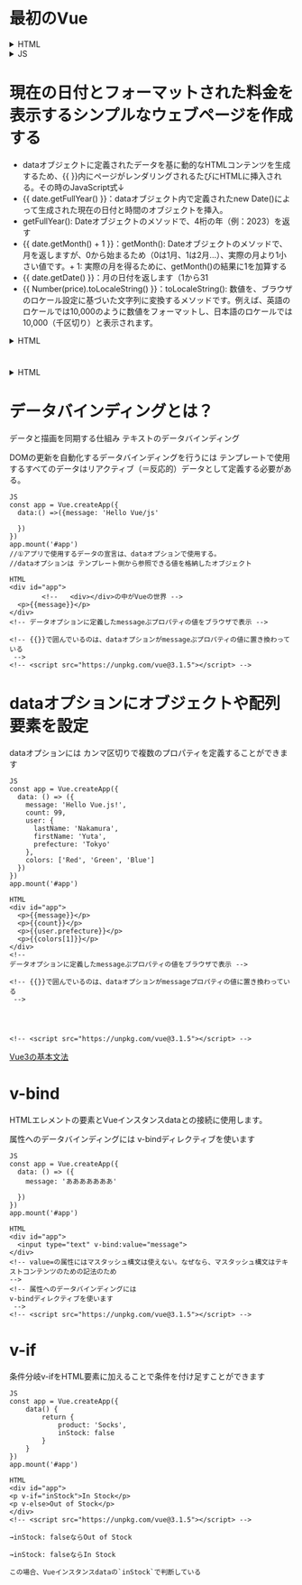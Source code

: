 # 最初のVue

<details>
  <summary>HTML</summary>
  
```

<html lang="ja">
CDNでVueの読み込み
 <script src="https://cdn.jsdelivr.net/npm/vue@2.5.17/dist/vue.js"></script>

<div id="app">
イベントハンドラ  
</div>

   <script>
      new Vue({
        el: '#app', //#appというIDを持つDOM要素に紐付け
        data: {
          //アプリケーションの状態を保持する変数が含まれている。
          message: ''
        },
      });
    </script>
  </body>
</html>

```

</details>
   

<details>
  <summary>JS</summary>
  
```
const app = Vue.createApp({//Vue.createAppはインスタンスを作り変数appに入れます。
//appはapplicationの略で vmはViewModelの略です
  
})
app.mount('#app')
// '#app'でVueインスタンスのmountメソッドを呼び出しています
// これで HTMLページ内でVue.jsの世界が適用されるのは
// id=”app”を指定した要素の中ですよという指定になります
// 指定されたHTMl要素がVUeが構築したDOM置き換えられる

```

</details>

# 現在の日付とフォーマットされた料金を表示するシンプルなウェブページを作成する
- dataオブジェクトに定義されたデータを基に動的なHTMLコンテンツを生成するため、{{ }}内にページがレンダリングされるたびにHTMLに挿入される。その時のJavaScript式↓
- {{ date.getFullYear() }}：dataオブジェクト内で定義されたnew Date()によって生成された現在の日付と時間のオブジェクトを挿入。
- getFullYear(): Dateオブジェクトのメソッドで、4桁の年（例：2023）を返す
- {{ date.getMonth() + 1 }}：getMonth(): Dateオブジェクトのメソッドで、月を返しますが、0から始まるため（0は1月、1は2月...）、実際の月より1小さい値です。+ 1: 実際の月を得るために、getMonth()の結果に1を加算する
- {{ date.getDate() }}：月の日付を返します（1から31
- {{ Number(price).toLocaleString() }}：toLocaleString(): 数値を、ブラウザのロケール設定に基づいた文字列に変換するメソッドです。例えば、英語のロケールでは10,000のように数値をフォーマットし、日本語のロケールでは10,000（千区切り）と表示されます。

<details>
  <summary>HTML</summary>
  
```<!DOCTYPE html>
<html lang="ja">
  <head>
    <meta charset="UTF-8" />
    <script src="https://cdn.jsdelivr.net/npm/vue@2.7.11/dist/vue.js"></script>
    <title>Document</title>
  </head>
  <body>
    <div id="app">
      本日は {{ date.getFullYear() }} 年 {{ date.getMonth() + 1 }} 月 {{
      date.getDate() }} 日です。<br />
      料金は {{ Number(price).toLocaleString() }} 円になります。
    </div>
    <script>
      new Vue({
        el: '#app',
        data: {
          date: new Date(), //現在の日付と時間のデータを保持するキー名
          price: 10000,
        },
      });
    </script>
  </body>
</html>

```

</details>

# 

<details>
  <summary>HTML</summary>
  
```
```

</details>



















# データバインディングとは？
データと描画を同期する仕組み
テキストのデータバインディング

DOMの更新を自動化するデータバインディングを行うには テンプレートで使用するすべてのデータはリアクティブ（＝反応的）データとして定義する必要がある。

```
JS
const app = Vue.createApp({
  data:() =>({message: 'Hello Vue/js'
    
  })
})
app.mount('#app')
//①アプリで使用するデータの宣言は、dataオプションで使用する。
//dataオプションは テンプレート側から参照できる値を格納したオブジェクト
```
```
HTML
<div id="app">
		<!--   <div></div>の中がVueの世界 -->
  <p>{{message}}</p>
</div>
<!-- データオプションに定義したmessageぷプロパティの値をブラウザで表示 -->

<!-- {{}}で囲んでいるのは、dataオプションがmessageぷプロパティの値に置き換わっている
 -->
<!-- <script src="https://unpkg.com/vue@3.1.5"></script> -->
```
# dataオプションにオブジェクトや配列要素を設定
dataオプションには カンマ区切りで複数のプロパティを定義することができます

```
JS
const app = Vue.createApp({
  data: () => ({
    message: 'Hello Vue.js!',
    count: 99,
    user: {
      lastName: 'Nakamura',
      firstName: 'Yuta',
      prefecture: 'Tokyo'
    },
    colors: ['Red', 'Green', 'Blue']
  })
})
app.mount('#app')
```
```
HTML
<div id="app">
  <p>{{message}}</p>
  <p>{{count}}</p>
  <p>{{user.prefecture}}</p>
  <p>{{colors[1]}}</p>
</div>
<!-- 
データオプションに定義したmessageぷプロパティの値をブラウザで表示 -->

<!-- {{}}で囲んでいるのは、dataオプションがmessageプロパティの値に置き換わっている
 -->




<!-- <script src="https://unpkg.com/vue@3.1.5"></script> -->
```
[Vue3の基本文法](https://qiita.com/takayuki-nakamura/items/86b763b2405384554017)

# v-bind
HTMLエレメントの要素とVueインスタンスdataとの接続に使用します。

属性へのデータバインディングには
v-bindディレクティブを使います
```
JS
const app = Vue.createApp({
  data: () => ({
    message: 'あああああああ'
  
  })
})
app.mount('#app')
```
```
HTML
<div id="app">
  <input type="text" v-bind:value="message">
</div>
<!-- value=の属性にはマスタッシュ構文は使えない。なぜなら、マスタッシュ構文はテキストコンテンツのための記法のため
-->
<!-- 属性へのデータバインディングには
v-bindディレクティブを使います
 -->
<!-- <script src="https://unpkg.com/vue@3.1.5"></script> -->
```

# v-if
条件分岐v-ifをHTML要素に加えることで条件を付け足すことができます
```
JS
const app = Vue.createApp({
    data() {
        return {
            product: 'Socks',
            inStock: false
        }
    }
})
app.mount('#app')
```
```
HTML
<div id="app">
<p v-if="inStock">In Stock</p>
<p v-else>Out of Stock</p>
</div>
<!-- <script src="https://unpkg.com/vue@3.1.5"></script> -->

→inStock: falseならOut of Stock

→inStock: falseならIn Stock

この場合、Vueインスタンスdataの`inStock`で判断している
```
